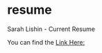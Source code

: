 # resume
Sarah Lishin - Current Resume

You can find the [Link Here:](https://sarah-lishin.github.io/resume/)
